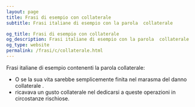 ```yaml
---
layout: page
title: Frasi di esempio con collaterale 
subtitle: Frasi italiane di esempio con la parola  collaterale

og_title: Frasi di esempio con collaterale 
og_description: Frasi italiane di esempio con la parola  collaterale
og_type: website
permalink: /frasi/c/collaterale.html
---
```


Frasi italiane di esempio contenenti la parola collaterale:


- O se la sua vita sarebbe semplicemente finita nel marasma del danno collaterale .
- ricavava un gusto collaterale nel dedicarsi a queste operazioni in circostanze rischiose.
